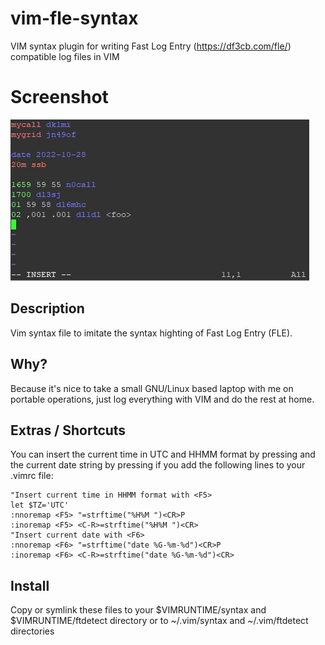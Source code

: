 # vim-fle-syntax

VIM syntax plugin for writing Fast Log Entry (https://df3cb.com/fle/) compatible log files in VIM

# Screenshot

![screenshot](/screenshot.jpg?raw=true "screenshot")

## Description

Vim syntax file to imitate the syntax highting of Fast Log Entry (FLE).

## Why?

Because it's nice to take a small GNU/Linux based laptop with me on portable operations, just log everything with VIM and do the rest at home.

## Extras / Shortcuts

You can insert the current time in UTC and HHMM format by pressing <F5> and the current date string by pressing <F6> if you add the following lines to your .vimrc file:

    "Insert current time in HHMM format with <F5>
    let $TZ='UTC'
    :nnoremap <F5> "=strftime("%H%M ")<CR>P
    :inoremap <F5> <C-R>=strftime("%H%M ")<CR>
    "Insert current date with <F6>
    :nnoremap <F6> "=strftime("date %G-%m-%d")<CR>P
    :inoremap <F6> <C-R>=strftime("date %G-%m-%d")<CR>

## Install

Copy or symlink these files to your $VIMRUNTIME/syntax and $VIMRUNTIME/ftdetect directory or to
~/.vim/syntax and ~/.vim/ftdetect directories
